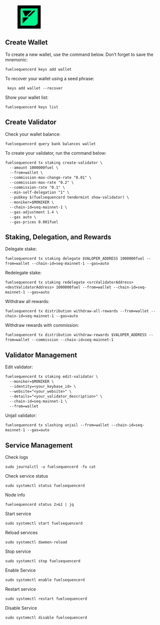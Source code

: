 <figure><img src="https://raw.githubusercontent.com/ruangnode/cosmos-images/main/logos/fuel.png" alt=""><figcaption></figcaption></figure>

## Create Wallet
To create a new wallet, use the command below. Don’t forget to save the mnemonic:
```
fuelsequencerd keys add wallet
```

To recover your wallet using a seed phrase:
```
 keys add wallet --recover
```

Show your wallet list:
```
fuelsequencerd keys list
```


## Create Validator

Check your wallet balance:
```
fuelsequencerd query bank balances wallet
```

To create your validator, run the command below:
```
fuelsequencerd tx staking create-validator \
  --amount 1000000fuel \
  --from=wallet \
  --commission-max-change-rate "0.01" \
  --commission-max-rate "0.2" \
  --commission-rate "0.1" \
  --min-self-delegation "1" \
  --pubkey $(fuelsequencerd tendermint show-validator) \
  --moniker=$MONIKER \
  --chain-id=seq-mainnet-1 \
  --gas-adjustment 1.4 \
  --gas auto \
  --gas-prices 0.001fuel
```

## Staking, Delegation, and Rewards
Delegate stake:
```
fuelsequencerd tx staking delegate $VALOPER_ADDRESS 1000000fuel --from=wallet --chain-id=seq-mainnet-1 --gas=auto
```

Redelegate stake:
```
fuelsequencerd tx staking redelegate <srcValidatorAddress> <destValidatorAddress> 1000000fuel --from=wallet --chain-id=seq-mainnet-1 --gas=auto
```

Withdraw all rewards:
```
fuelsequencerd tx distribution withdraw-all-rewards --from=wallet --chain-id=seq-mainnet-1 --gas=auto
```

Withdraw rewards with commission:
```
fuelsequencerd tx distribution withdraw-rewards $VALOPER_ADDRESS --from=wallet --commission --chain-id=seq-mainnet-1
```

## Validator Management
Edit validator:
```
fuelsequencerd tx staking edit-validator \
  --moniker=$MONIKER \
  --identity=<your_keybase_id> \
  --website="<your_website>" \
  --details="<your_validator_description>" \
  --chain-id=seq-mainnet-1 \
  --from=wallet
```

Unjail validator:
```
fuelsequencerd tx slashing unjail --from=wallet --chain-id=seq-mainnet-1 --gas=auto
```

## Service Management
Check logs
```
sudo journalctl -u fuelsequencerd -fo cat
```

Check service status
```
sudo systemctl status fuelsequencerd
```

Node info
```
fuelsequencerd status 2>&1 | jq
```

Start service
```
sudo systemctl start fuelsequencerd
```

Reload services
```
sudo systemctl daemon-reload
```

Stop service
```
sudo systemctl stop fuelsequencerd
```

Enable Service
```
sudo systemctl enable fuelsequencerd
```

Restart service
```
sudo systemctl restart fuelsequencerd
```

Disable Service
```
sudo systemctl disable fuelsequencerd
```
